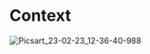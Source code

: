 # Context
![Picsart_23-02-23_12-36-40-988](https://user-images.githubusercontent.com/99678193/220843565-c76b693f-c8dc-4cff-a476-25b3cbf7bbf6.png)

